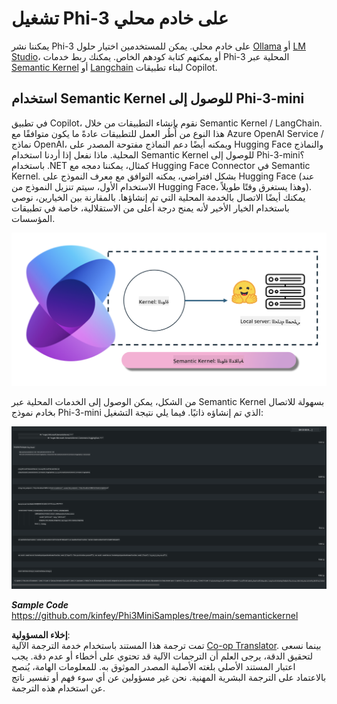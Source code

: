 <!--
CO_OP_TRANSLATOR_METADATA:
{
  "original_hash": "bcf5dd7031db0031abdb9dd0c05ba118",
  "translation_date": "2025-07-16T20:55:12+00:00",
  "source_file": "md/01.Introduction/03/Local_Server_Inference.md",
  "language_code": "ar"
}
-->
# **تشغيل Phi-3 على خادم محلي**

يمكننا نشر Phi-3 على خادم محلي. يمكن للمستخدمين اختيار حلول [Ollama](https://ollama.com) أو [LM Studio](https://llamaedge.com)، أو يمكنهم كتابة كودهم الخاص. يمكنك ربط خدمات Phi-3 المحلية عبر [Semantic Kernel](https://github.com/microsoft/semantic-kernel?WT.mc_id=aiml-138114-kinfeylo) أو [Langchain](https://www.langchain.com/) لبناء تطبيقات Copilot.

## **استخدام Semantic Kernel للوصول إلى Phi-3-mini**

في تطبيق Copilot، نقوم بإنشاء التطبيقات من خلال Semantic Kernel / LangChain. هذا النوع من أُطُر العمل للتطبيقات عادةً ما يكون متوافقًا مع Azure OpenAI Service / نماذج OpenAI، ويمكنه أيضًا دعم النماذج مفتوحة المصدر على Hugging Face والنماذج المحلية. ماذا نفعل إذا أردنا استخدام Semantic Kernel للوصول إلى Phi-3-mini؟ باستخدام .NET كمثال، يمكننا دمجه مع Hugging Face Connector في Semantic Kernel. بشكل افتراضي، يمكنه التوافق مع معرف النموذج على Hugging Face (عند الاستخدام الأول، سيتم تنزيل النموذج من Hugging Face، وهذا يستغرق وقتًا طويلاً). يمكنك أيضًا الاتصال بالخدمة المحلية التي تم إنشاؤها. بالمقارنة بين الخيارين، نوصي باستخدام الخيار الأخير لأنه يمنح درجة أعلى من الاستقلالية، خاصة في تطبيقات المؤسسات.

![sk](../../../../../translated_images/sk.d03785c25edc6d445a2e9ae037979e544e0b0c482f43c7617b0324e717b9af62.ar.png)

من الشكل، يمكن الوصول إلى الخدمات المحلية عبر Semantic Kernel بسهولة للاتصال بخادم نموذج Phi-3-mini الذي تم إنشاؤه ذاتيًا. فيما يلي نتيجة التشغيل:

![skrun](../../../../../translated_images/skrun.5aafc1e7197dca2020eefcaeaaee184d29bb0cf1c37b00fd9c79acc23a6dc8d2.ar.png)

***Sample Code*** https://github.com/kinfey/Phi3MiniSamples/tree/main/semantickernel

**إخلاء المسؤولية**:  
تمت ترجمة هذا المستند باستخدام خدمة الترجمة الآلية [Co-op Translator](https://github.com/Azure/co-op-translator). بينما نسعى لتحقيق الدقة، يرجى العلم أن الترجمات الآلية قد تحتوي على أخطاء أو عدم دقة. يجب اعتبار المستند الأصلي بلغته الأصلية المصدر الموثوق به. للمعلومات الهامة، يُنصح بالاعتماد على الترجمة البشرية المهنية. نحن غير مسؤولين عن أي سوء فهم أو تفسير ناتج عن استخدام هذه الترجمة.